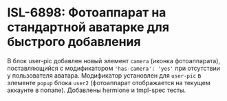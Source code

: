 # ISL-6898: Фотоаппарат на стандартной аватарке для быстрого добавления

В блок user-pic добавлен новый элемент `camera` (иконка фотоаппарата), поставляющийся с модификатором `'has-camera': 'yes'` при отсутствии у пользователя аватара. Модификатор установлен для `user-pic` в элементе `popup` блока `user2` (фотоаппарат отображается на текущем аккаунте в попапе). Добавлены hermione и tmpl-spec тесты.